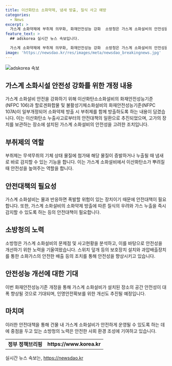 ```yaml
---
title: 이산화탄소 소화약제, 냄새 방출, 질식 사고 예방
categories:
  - News
excerpt: >
  가스계 소화약제에 부취제 의무화, 화재안전성능 강화  소방청은 가스계 소화설비의 안전성을 높이기 위해 이산화탄소소화설비 및 기타 소화설비의 화재안전성능기준 일부를 개정한다고 밝혔다. 이에 따라 이산화탄소 누출사고에 대비하기 위해 소화약제 방출 시 냄새로 인지할 수 있는 부취제를 함께 방출하도록 의무화하고, 오조작 방지를 위해 보호장치를 설치하도록 했다. 이러한 개정으로 건축물 내에 가스계 소화설비가 설치된 장소의 공간 안전성이 대폭 향상될 것으로 기대된다.
feature_text: >
  ## adskorea 실시간 뉴스 속보입니다.

  가스계 소화약제에 부취제 의무화, 화재안전성능 강화  소방청은 가스계 소화설비의 안전성을 높이기 위해 이산화탄소소화설비 및 기타 소화설비의 화재안전성능기준 일부를 개정한다고 밝혔다. 이에 따라 이산화탄소 누출사고에 대비하기 위해 소화약제 방출 시 냄새로 인지할 수 있는 부취제를 함께 방출하도록 의무화하고, 오조작 방지를 위해 보호장치를 설치하도록 했다. 이러한 개정으로 건축물 내에 가스계 소화설비가 설치된 장소의 공간 안전성이 대폭 향상될 것으로 기대된다.
image: 'https://newsdao.kr/res/images/meta/newsdao_breakingnews.jpg'
---
```


<p><img src="https://newsdao.kr/res/images/meta/newsdao_breakingnews.jpg" alt="adskorea 속보" /></p>

<h2 data-ke-size="size26">가스계 소화시설 안전성 강화를 위한 개정 내용</h2>

<p data-ke-size="size16">가스계 소화설비 안전을 강화하기 위해 이산화탄소소화설비의 화재안전성능기준(NFPC 106)과 할로겐화합물 및 불활성기체소화설비의 화재안전성능기준(NFPC 107A)이 일부개정되어 소화약제 방출 시 부취제를 함께 방출하도록 하는 내용이 담겼습니다. 이는 이산화탄소 누출사고로부터의 안전대책의 일환으로 추진되었으며, 고가의 장치를 보관하는 장소에 설치된 가스계 소화설비의 안전성을 고려한 조치입니다.</p>

<h2 data-ke-size="size26">부취제의 역할</h2>

<p data-ke-size="size16">부취제는 무색무취의 기체 상태 물질에 첨가돼 해당 물질이 증발하거나 누출될 때 냄새로 바로 감지할 수 있는 기능을 합니다. 이는 가스계 소화설비에서 이산화탄소가 뿌려질 때 안전성을 높여주는 역할을 합니다.</p>

<h2 data-ke-size="size26">안전대책의 필요성</h2>

<p data-ke-size="size16">가스계 소화설비는 물과 반응하면 폭발할 위험이 있는 장치이기 때문에 안전대책이 필요합니다. 또한, 가스계 소화설비의 소화약제 방출에 따른 질식의 우려와 가스 누출을 즉시 감지할 수 있도록 하는 등의 안전대책이 필요합니다.</p>

<h2 data-ke-size="size26">소방청의 노력</h2>

<p data-ke-size="size16">소방청은 가스계 소화설비의 문제점 및 사고현황을 분석하고, 이를 바탕으로 안전성을 개선하기 위한 노력을 기울여왔습니다. 스위치 덮개 등의 보호장치 설치와 과압배출장치를 통한 소화가스의 안전한 배출 등의 조치를 통해 안전성을 향상시키고 있습니다.</p>

<h2 data-ke-size="size26">안전성능 개선에 대한 기대</h2>

<p data-ke-size="size16">이번 화재안전성능기준 개정을 통해 가스계 소화설비가 설치된 장소의 공간 안전성이 대폭 향상될 것으로 기대되며, 인명안전확보를 위한 개선도 추진될 예정입니다.</p>

<h2 data-ke-size="size26">마치며</h2>

<p data-ke-size="size16">이러한 안전대책을 통해 건물 내 가스계 소화설비가 안전하게 운영될 수 있도록 하는 데에 중점을 두고 있는 소방청의 노력은 안전한 사회 환경 조성에 기여하고 있습니다.</p>

<table>
  <tbody>
    <tr>
      <td style="text-align: center; height: 17px;"><b>정부 정책브리핑</b></td>
      <td style="text-align: center; height: 17px;"><b>https://www.korea.kr</b></td>
    </tr>
  </tbody>
</table>

<p data-ke-size="size16"></p>
실시간 뉴스 속보는, <a href="https://newsdao.kr" rel="dofollow">https://newsdao.kr</a>


